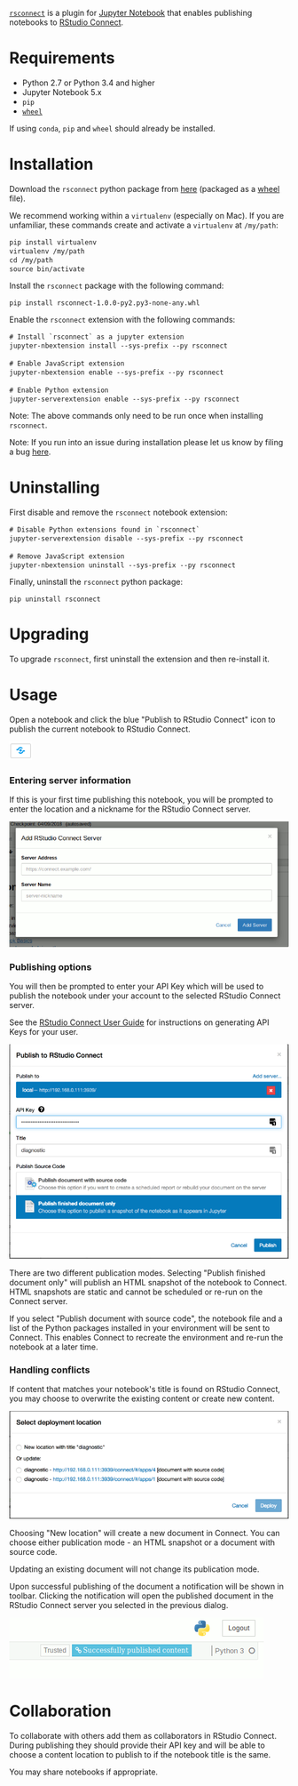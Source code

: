 [`rsconnect`](https://www.github.com/rstudio/rsconnect-jupyter/) is a
plugin for [Jupyter Notebook](https://jupyter.org/) that enables
publishing notebooks to [RStudio
Connect](https://www.rstudio.com/products/connect/).

# Requirements

- Python 2.7 or Python 3.4 and higher
- Jupyter Notebook 5.x
- `pip`
- [`wheel`](https://pypi.org/project/wheel/)

If using `conda`, `pip` and `wheel` should already be installed.

# Installation

Download the `rsconnect` python package from
[here](https://github.com/rstudio/rsconnect-jupyter/releases)
(packaged as a [wheel](https://pythonwheels.com/) file).

We recommend working within a `virtualenv` (especially on Mac).  If you
are unfamiliar, these commands create and activate a `virtualenv`
at `/my/path`:

```
pip install virtualenv
virtualenv /my/path
cd /my/path
source bin/activate
```

Install the `rsconnect` package with the following command:

```
pip install rsconnect-1.0.0-py2.py3-none-any.whl
```

Enable the `rsconnect` extension with the following commands:

```
# Install `rsconnect` as a jupyter extension
jupyter-nbextension install --sys-prefix --py rsconnect

# Enable JavaScript extension
jupyter-nbextension enable --sys-prefix --py rsconnect

# Enable Python extension
jupyter-serverextension enable --sys-prefix --py rsconnect
```

Note: The above commands only need to be run once when installing
`rsconnect`.

Note: If you run into an issue during installation please let us know by filing
a bug [here](https://github.com/rstudio/rsconnect-jupyter/issues).

# Uninstalling

First disable and remove the `rsconnect` notebook extension:

```
# Disable Python extensions found in `rsconnect`
jupyter-serverextension disable --sys-prefix --py rsconnect

# Remove JavaScript extension
jupyter-nbextension uninstall --sys-prefix --py rsconnect
```

Finally, uninstall the `rsconnect` python package:

```
pip uninstall rsconnect
```

# Upgrading

To upgrade `rsconnect`, first uninstall the extension and then
re-install it.

# Usage

Open a notebook and click the blue "Publish to RStudio Connect" icon
to publish the current notebook to RStudio Connect.

![blue toolbar icon used for publishing the notebook](publish-icon.gif)

### Entering server information

If this is your first time publishing this notebook, you will be
prompted to enter the location and a nickname for the RStudio Connect
server.

![initial dialog that prompts for the location of RStudio Connect](add-dialog.gif)

### Publishing options

You will then be prompted to enter your API Key which will be used to publish
the notebook under your account to the selected RStudio Connect server.

See the [RStudio Connect User
Guide](http://docs.rstudio.com/connect/user/api-keys.html) for
instructions on generating API Keys for your user.

![publish dialog that prompts for an API key](manage.png)

There are two different publication modes. Selecting "Publish finished document only" will publish an HTML snapshot of the notebook to Connect. HTML snapshots are static and cannot be scheduled or re-run on the Connect server.

If you select "Publish document with source code", the notebook file and a list of the Python packages installed in your environment will be sent to Connect. This enables Connect to recreate the environment and re-run the notebook at a later time.


### Handling conflicts
If content that matches your notebook's title is found on RStudio Connect, you
may choose to overwrite the existing content or create new content.

![dialog that prompts for overwriting or publishing new content](overwrite.png)

Choosing "New location" will create a new document in Connect. You can choose either publication mode - an HTML snapshot or a document with source code.

Updating an existing document will not change its publication mode.


Upon successful publishing of the document a notification will be
shown in toolbar.  Clicking the notification will open the published
document in the RStudio Connect server you selected in the previous
dialog.

![notification that shows the notebook was published successfully](published.gif)

# Collaboration

To collaborate with others add them as collaborators in RStudio Connect. During
publishing they should provide their API key and will be able to choose a
content location to publish to if the notebook title is the same.

You may share notebooks if appropriate.
